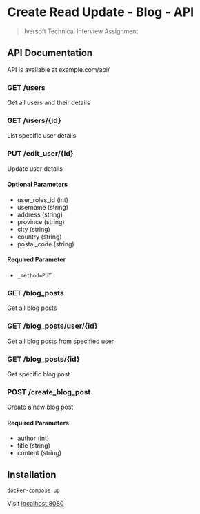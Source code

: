 # Create Read Update - Blog - API

> Iversoft Technical Interview Assignment


## API Documentation

API is available at example.com/api/

### GET /users

Get all users and their details

### GET /users/{id}

List specific user details

### PUT /edit_user/{id}

Update user details

#### Optional Parameters
- user_roles_id (int)
- username (string)
- address (string)
- province (string)
- city (string)
- country (string)
- postal_code (string)

#### Required Parameter
- ```_method=PUT```

### GET /blog_posts

Get all blog posts

### GET /blog_posts/user/{id}

Get all blog posts from specified user

### GET /blog_posts/{id}

Get specific blog post

### POST /create_blog_post

Create a new blog post

#### Required Parameters
- author (int)
- title (string)
- content (string)



## Installation

```docker-compose up```

Visit [localhost:8080](localhost:8080)
